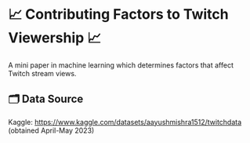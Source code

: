 # 📈 Contributing Factors to Twitch Viewership 📈
A mini paper in machine learning which determines factors that affect Twitch stream views.


## 🗂️ Data Source
Kaggle: https://www.kaggle.com/datasets/aayushmishra1512/twitchdata (obtained April-May 2023)
